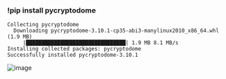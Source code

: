 ### !pip install pycryptodome
```
Collecting pycryptodome
  Downloading pycryptodome-3.10.1-cp35-abi3-manylinux2010_x86_64.whl (1.9 MB)
     |████████████████████████████████| 1.9 MB 8.1 MB/s 
Installing collected packages: pycryptodome
Successfully installed pycryptodome-3.10.1
```
![image](https://user-images.githubusercontent.com/79491888/133537332-27a15119-c86f-408e-84f7-a041c6999e1d.png)


